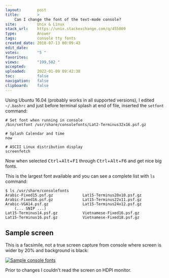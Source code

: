 ```yaml
---
layout:       post
title:        >
    Can I change the font of the text-mode console?
site:         Unix & Linux
stack_url:    https://unix.stackexchange.com/q/455009
type:         Answer
tags:         console tty fonts
created_date: 2018-07-13 00:09:43
edit_date:    
votes:        "5 "
favorites:    
views:        "199,582 "
accepted:     
uploaded:     2022-01-09 09:42:38
toc:          false
navigation:   false
clipboard:    false
---
```


Using Ubuntu 16.04 (probably works in all supported versions), I edited `~/.bashrc` and just before terminal splash at end of file, inserted the `setfont` command:

``` 
# Set font when running in console
/bin/setfont /usr/share/consolefonts/Lat2-Terminus32x16.psf.gz    

# Splash Calendar and time
now

# ASCII Linux distribution display
screenfetch

```

Now when selected <kbd>Ctrl</kbd>+<kbd>Alt</kbd>+<kbd>F1</kbd> through <kbd>Ctrl</kbd>+<kbd>Alt</kbd>+<kbd>F6</kbd> and get nice big fonts.

This is the largest font available and you can see a complete list with `ls` command:

``` 
$ ls /usr/share/consolefonts
Arabic-Fixed15.psf.gz             Lat15-Terminus20x10.psf.gz
Arabic-Fixed16.psf.gz             Lat15-Terminus22x11.psf.gz
Arabic-VGA14.psf.gz               Lat15-Terminus24x12.psf.gz
    (... SNIP ...)
Lat15-Terminus14.psf.gz           Vietnamese-Fixed16.psf.gz
Lat15-Terminus16.psf.gz           Vietnamese-Fixed18.psf.gz

```

## Sample screen

This is a facsimile, not a true screen capture from console where screen is wider by 20% and background is black:

[![Sample console fonts][1]][1]

Prior to changes I couldn't read the screen on HDPI monitor.


  [1]: https://i.stack.imgur.com/BoJoM.png
